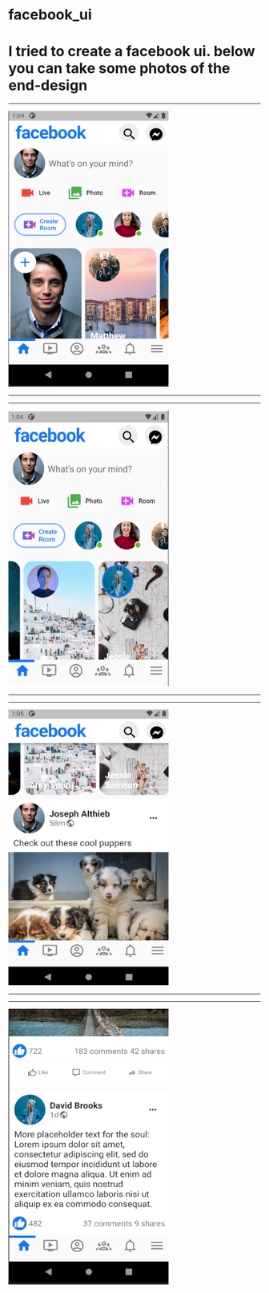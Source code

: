 # facebook_ui

# I tried to create a facebook ui. below you can take some photos of the end-design
____

<img src="https://github.com/JosephAlzieb/facebook_ui/blob/master/photos/1.png" width="320" height="550">

____
____
<img src="https://github.com/JosephAlzieb/facebook_ui/blob/master/photos/2.png" width="320" height="550">

____
____
<img src="https://github.com/JosephAlzieb/facebook_ui/blob/master/photos/3.png" width="320" height="550">

____
____
<img src="https://github.com/JosephAlzieb/facebook_ui/blob/master/photos/4.png" width="320" height="550">
